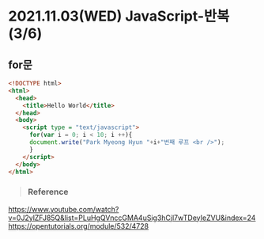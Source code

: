 # 2021.11.03(WED) JavaScript-반복(3/6)
## for문

```html
<!DOCTYPE html>
<html>
  <head>
    <title>Hello World</title>
  </head>
  <body>
    <script type = "text/javascript">
      for(var i = 0; i < 10; i ++){
      document.write("Park Myeong Hyun "+i+"번째 루프 <br />");
      }
    </script>
  </body>
</html>
```



>### Reference

<https://www.youtube.com/watch?v=0J2ylZFJ85Q&list=PLuHgQVnccGMA4uSig3hCjl7wTDeyIeZVU&index=24>
<https://opentutorials.org/module/532/4728>
